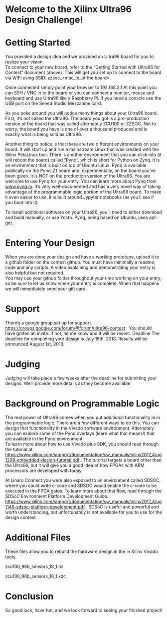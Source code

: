 # Welcome to the Xilinx Ultra96 Design Challenge!

# Getting Started
You provided a design idea and we provided an Ultra96 board for you to realize your vision.  
To connect to your new board, refer to the “Getting Started with Ultra96 for Contest” document (above). This will get you set up to connect to the board via WIFI using SSID: zzsoc_<mac_id_of the board>.  

Once connected simply point your browser to 192.168.2.1  At this point you can SSH / VNC in to the board or you can connect a monitor, mouse and keyboard and use Ultra96 like a Raspberry Pi.  If you need a console use the USB port on the Seeed Studio Mezzanine card.   

As you poke around you will notice many things about your Ultra96 board.  First, it’s not called the Ultra96.  The board you got is a pre-production version of the board that was called alternately ZCU100 or ZZSOC.  Not to worry, the board you have is one of over a thousand produced and is exactly what is being sold as Ultra96.

Another thing to notice is that there are two different environments on your board.  It will start up and run a mainstream Linux that was created with the Xilinx PetaLinux tool.  There is another environment that you can click into (it will reboot the board) called “Pynq”, which is short for Python on Zynq.  It is an environment that is built on top of Ubuntu Linux.   Pynq is available publically on the Pynq-Z1 board and, experimentally, on the board you’ve been given.  It is NOT on the production version of the Ultra96.  You are welcome to use Pynq for your entry.  You can learn more about Pynq from www.pynq.io.  It’s very well-documented and has a very novel way of taking advantage of the programmable logic portion of the Ultra96 board. To make it even easier to use, it is built around Jypyter notebooks (as you’ll see if you boot into it).  

To install additional software on your Ultra96, you’ll need to either download and build manually, or use Yocto.  Pynq, being based on Ubuntu, uses apt-get.  
# Entering Your Design
When you are done your design and have a working prototype, upload it to a github folder on the contest github.  You must have minimally a readme, code and any scripts.  A video explaining and demonstrating your entry is also helpful but not required.  
You may use your github folder throughout your time working on your entry, so be sure to let us know when your entry is complete.  When that happens we will immediately send your gift card.
# Support
There’s a google group set up for support.  https://groups.google.com/forum/#!forum/ultra96-contest . You should have gotten an invite.  If not, let me know and it will be resent.
Deadline
The deadline for completing your design is July 15th, 2018.  Results will be announced August 1st, 2018.  
# Judging
Judging will take place a few weeks after the deadline for submitting your designs.  We’ll provide more details as they become available.
# Background on Programmable Logic
The real power of Ultra96 comes when you put additional functionality in in the programmable logic.  There are a few different ways to do this.  You can design that functionality in the Vivado software environment.  Alternately you can explore some of the Pynq overlays (learn what that means!) that are available in the Pynq environment.   
To learn more about how to use Vivado plus SDK, you should read through the tutorial at https://www.xilinx.com/support/documentation/sw_manuals/xilinx2017_4/ug1209-embedded-design-tutorial.pdf .  The tutorial targets a board other than the Ultra96, but it will give you a good idea of how FPGAs with ARM processors are developed with today.  

At Linaro Connect you were also exposed to an environment called SDSOC, where you could write c-code and SDSOC would enable the c-code to be executed in the FPGA gates.  To learn more about that flow, read through the SDSoC Environment Platform Development Guide. https://www.xilinx.com/support/documentation/sw_manuals/xilinx2017_4/ug1146-sdsoc-platform-development.pdf .  SDSoC is useful and powerful and worth understanding, but unfortunately is not available for you to use for the design contest. 

# Additional Files
These files allow you to rebuild the hardware design in the in Xilinx Vivado tools.

  zcu100_96b_sensors_18_1.tcl
  
  zcu100_96b_sensors_18_1.xdc
  
  

# Conclusion
So good luck, have fun, and we look forward to seeing your finished project!


